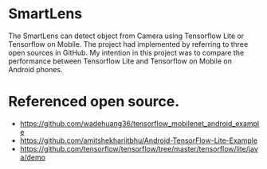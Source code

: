 # SmartLens
The SmartLens can detect object from Camera using Tensorflow Lite or Tensorflow on Mobile. 
The project had implemented by referring to three open sources in GitHub. 
My intention in this project was to compare the performance between Tensorflow Lite and Tensorflow on Mobile on Android phones.

# Referenced open source.
- https://github.com/wadehuang36/tensorflow_mobilenet_android_example
- https://github.com/amitshekhariitbhu/Android-TensorFlow-Lite-Example
- https://github.com/tensorflow/tensorflow/tree/master/tensorflow/lite/java/demo
